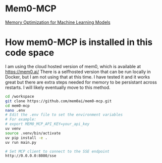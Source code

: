 # Mem0-MCP
[Memory Optimization for Machine Learning Models](https://github.com/mem0ai/mem0-mcp)



# How mem0-MCP is installed in this code space

I am using the cloud hosted version of mem0, which is available at https://mem0.ai/
There is a selfhosted version that can be run locally in Docker, but I am not using that at this time. I have tested it and it works great but there are extra steps needed for memory to be persistant across restarts. I will likely eventually move to this method.

```bash
cd /workspace
git clone https://github.com/mem0ai/mem0-mcp.git
cd mem0-mcp
nano .env
# Edit the .env file to set the environment variables
# For example:
# export MEM0_MCP_API_KEY=your_api_key
uv venv
source .venv/bin/activate
uv pip install -e .
uv run main.py

# Set MCP client to connect to the SSE endpoint
http://0.0.0.0:8080/sse
```
